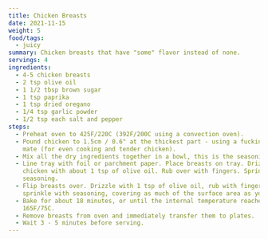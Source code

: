 ```yaml
---
title: Chicken Breasts
date: 2021-11-15
weight: 5
food/tags:
  - juicy
summary: Chicken breasts that have "some" flavor instead of none.
servings: 4
ingredients:
  - 4-5 chicken breasts
  - 2 tsp olive oil
  - 1 1/2 tbsp brown sugar
  - 1 tsp paprika
  - 1 tsp dried oregano
  - 1/4 tsp garlic powder
  - 1/2 tsp each salt and pepper
steps:
  - Preheat oven to 425F/220C (392F/200C using a convection oven).
  - Pound chicken to 1.5cm / 0.6" at the thickest part - using a fucking hammer
    mate (for even cooking and tender chicken).
  - Mix all the dry ingredients together in a bowl, this is the seasoning.
  - Line tray with foil or parchment paper. Place breasts on tray. Drizzle
    chicken with about 1 tsp of olive oil. Rub over with fingers. Sprinkle with
    seasoning.
  - Flip breasts over. Drizzle with 1 tsp of olive oil, rub with fingers,
    sprinkle with seasoning, covering as much of the surface area as you can.
  - Bake for about 18 minutes, or until the internal temperature reaches
    165F/75C.
  - Remove breasts from oven and immediately transfer them to plates.
  - Wait 3 - 5 minutes before serving.
---
```

